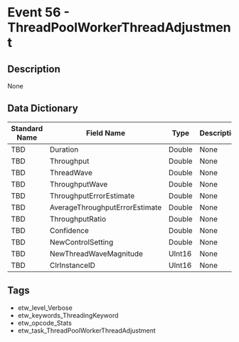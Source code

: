 # Event 56 - ThreadPoolWorkerThreadAdjustment

## Description
None

## Data Dictionary
|Standard Name|Field Name|Type|Description|Sample Value|
|---|---|---|---|---|
|TBD|Duration|Double|None|`None`|
|TBD|Throughput|Double|None|`None`|
|TBD|ThreadWave|Double|None|`None`|
|TBD|ThroughputWave|Double|None|`None`|
|TBD|ThroughputErrorEstimate|Double|None|`None`|
|TBD|AverageThroughputErrorEstimate|Double|None|`None`|
|TBD|ThroughputRatio|Double|None|`None`|
|TBD|Confidence|Double|None|`None`|
|TBD|NewControlSetting|Double|None|`None`|
|TBD|NewThreadWaveMagnitude|UInt16|None|`None`|
|TBD|ClrInstanceID|UInt16|None|`None`|

## Tags
* etw_level_Verbose
* etw_keywords_ThreadingKeyword
* etw_opcode_Stats
* etw_task_ThreadPoolWorkerThreadAdjustment